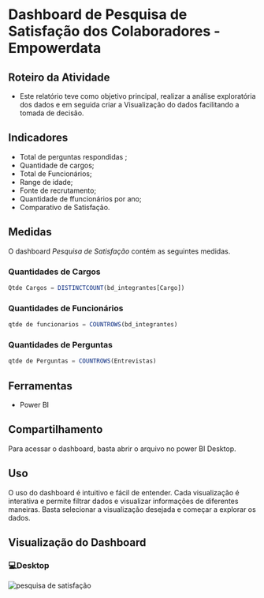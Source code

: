 
# Dashboard de Pesquisa de Satisfação dos Colaboradores  - Empowerdata

## Roteiro da Atividade

- Este relatório teve como objetivo principal, realizar a análise exploratória dos dados e em seguida criar a Visualização do dados facilitando a tomada de decisão.  

## Indicadores

- Total de perguntas respondidas    ;
- Quantidade de cargos;
- Total de Funcionários;
- Range de idade; 
- Fonte de recrutamento;
- Quantidade de ffuncionários por ano;
- Comparativo de Satisfação.


## Medidas
O dashboard *Pesquisa de Satisfação* contém as seguintes medidas.

### Quantidades de Cargos 
```javascript
Qtde Cargos = DISTINCTCOUNT(bd_integrantes[Cargo])
```

### Quantidades de Funcionários 
```javascript
qtde de funcionarios = COUNTROWS(bd_integrantes)
```

### Quantidades de Perguntas
```javascript
qtde de Perguntas = COUNTROWS(Entrevistas)
```

## Ferramentas

- Power BI

## Compartilhamento

Para acessar o dashboard, basta abrir o arquivo no power BI Desktop.
 

## Uso

O uso do dashboard é intuitivo e fácil de entender. Cada visualização é interativa e permite filtrar dados e visualizar informações de diferentes maneiras. Basta selecionar a visualização desejada e começar a explorar os dados.

## Visualização do Dashboard

### 💻Desktop
![pesquisa de satisfação](https://github.com/user-attachments/assets/f814108e-c8e6-4899-b830-b942cf8deceb)